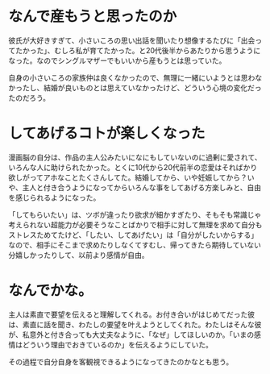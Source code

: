 # なんで産もうと思ったのか

彼氏が大好きすぎて、小さいころの思い出話を聞いたり想像するたびに「出会ってたかった」、むしろ私が育てたかった。と20代後半からあたりから思うようになった。なのでシングルマザーでもいいから産もうとは思っていた。

自身の小さいころの家族仲は良くなかったので、無理に一緒にいようとは思わなかったし、結婚が良いものとは思えていなかったけど、どういう心境の変化だったのだろう。

# してあげるコトが楽しくなった

漫画脳の自分は、作品の主人公みたいになにもしていないのに過剰に愛されて、いろんな人に助けられたかった。とくに10代から20代前半の恋愛はそればかり欲しがってアホなことたくさんしてた。結婚してから、いや妊娠してから？いや、主人と付き合うようになってからいろんな事をしてあげる方楽しみと、自由を感じられるようになった。

「してもらいたい」は、ツボが違ったり欲求が細かすぎたり、そもそも常識じゃ考えられない超能力が必要そうなことばかりで相手に対して無理を求めて自分もストレスためてたけど、「したい、してあげたい」は「自分がしたいからする」なので、相手にそこまで求めたりしなくてすむし、帰ってきたら期待していない分嬉しかったりして、以前より感情が自由。

# なんでかな。

主人は素直で要望を伝えると理解してくれる。お付き合いがはじめてだった彼は、素直に話を聞き、わたしの要望を叶えようとしてくれた。わたしはそんな彼が、私意外と付き合っても大丈夫なように、「なぜ」してほしいのか。「いまの感情はどういう理由でおきているのか」を伝えるようにしていた。

その過程で自分自身を客観視できるようになってきたのかなとも思う。
